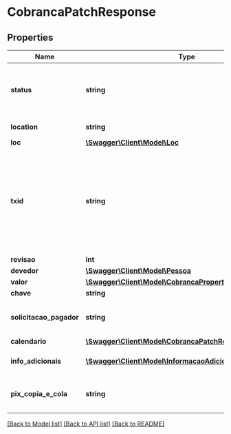 # CobrancaPatchResponse

## Properties
Name | Type | Description | Notes
------------ | ------------- | ------------- | -------------
**status** | **string** | Status da cobrança. &lt;table&gt;&lt;tr&gt;&lt;td&gt;ENUM&lt;/td&gt;&lt;/tr&gt;&lt;tr&gt;&lt;td&gt;ATIVA&lt;/td&gt;&lt;/tr&gt;&lt;tr&gt;&lt;td&gt;CONCLUIDA&lt;/td&gt;&lt;/tr&gt;&lt;tr&gt;&lt;td&gt;REMOVIDA_PELO_USUARIO_RECEBEDOR&lt;/td&gt;&lt;/tr&gt;&lt;tr&gt;&lt;td&gt;REMOVIDA_PELO_PSP&lt;/td&gt;&lt;/tr&gt;&lt;/table&gt; | 
**location** | **string** | URL com a localização do payload informado na criação da cobrança | [optional] 
**loc** | [**\Swagger\Client\Model\Loc**](Loc.md) |  | [optional] 
**txid** | **string** | O campo txid determina o identificador da transação. O objetivo desse campo é ser um elemento que possibilite a conciliação de pagamentos. O txid é criado exclusivamente pelo usuário recebedor e está sob sua responsabilidade. Deve ser único por CNPJ do recebedor. Para Code dinâmico o campo deve possuir de 26 posição até 35 posições. Os caracteres permitidos no contexto do Pix para o campo txId são: Letras minúsculas, de ‘a’ a ‘z’, Letras maiúsculas, de ‘A’ a ‘Z’, Dígitos decimais, de ‘0’ a ‘9’ | 
**revisao** | **int** | Quantidade de revisões da cobrança. | 
**devedor** | [**\Swagger\Client\Model\Pessoa**](Pessoa.md) |  | 
**valor** | [**\Swagger\Client\Model\CobrancaPropertiesValor**](CobrancaPropertiesValor.md) |  | 
**chave** | **string** | Chave DICT do recebedor | 
**solicitacao_pagador** | **string** | O campo solicitacaoPagador, determina um texto a ser apresentado ao pagador para que ele possa digitar uma informação correlata, em formato livre, a ser enviada ao recebedor | [optional] 
**calendario** | [**\Swagger\Client\Model\CobrancaPatchResponseCalendario**](CobrancaPatchResponseCalendario.md) |  | 
**info_adicionais** | [**\Swagger\Client\Model\InformacaoAdicional[]**](InformacaoAdicional.md) | Cada respectiva informação adicional contida na lista (nome e valor) deve ser apresentada ao pagador | [optional] 
**pix_copia_e_cola** | **string** | Este campo retorna o valor do Pix Copia e Cola correspondente à cobrança. Trata-se da sequência de caracteres que representa o BR Code. | [optional] 

[[Back to Model list]](../../README.md#documentation-for-models) [[Back to API list]](../../README.md#documentation-for-api-endpoints) [[Back to README]](../../README.md)

